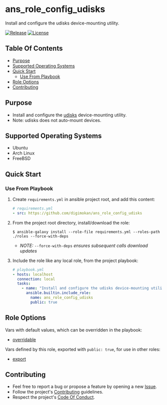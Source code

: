 # ans_role_config_udisks

Install and configure the udisks device-mounting utility.

[![Release](https://img.shields.io/github/release/digimokan/ans_role_config_udisks.svg?label=release)](https://github.com/digimokan/ans_role_config_udisks/releases/latest "Latest Release Notes")
[![License](https://img.shields.io/badge/license-MIT-blue.svg?label=license)](LICENSE.md "Project License")

## Table Of Contents

* [Purpose](#purpose)
* [Supported Operating Systems](#supported-operating-systems)
* [Quick Start](#quick-start)
    * [Use From Playbook](#use-from-playbook)
* [Role Options](#role-options)
* [Contributing](#contributing)

## Purpose

* Install and configure the [udisks](https://www.freedesktop.org/wiki/Software/udisks/)
  device-mounting utility.
* Note: udisks does not auto-mount devices.

## Supported Operating Systems

* Ubuntu
* Arch Linux
* FreeBSD

## Quick Start

### Use From Playbook

1. Create `requirements.yml` in ansible project root, and add this content:

   ```yaml
   # requirements.yml
   - src: https://github.com/digimokan/ans_role_config_udisks
   ```

2. From the project root directory, install/download the role:

   ```shell
   $ ansible-galaxy install --role-file requirements.yml --roles-path ./roles --force-with-deps
   ```

   * _NOTE:_ `--force-with-deps` _ensures subsequent calls download updates_

3. Include the role like any local role, from the project playbook:

   ```yaml
   # playbook.yml
   - hosts: localhost
     connection: local
     tasks:
       - name: "Install and configure the udisks device-mounting utility"
         ansible.builtin.include_role:
           name: ans_role_config_udisks
           public: true
   ```

## Role Options

Vars with default values, which can be overridden in the playbook:

  * [overridable](../defaults/main/overridable)

Vars defined by this role, exported with `public: true`, for use in other roles:

  * [export](../defaults/main/export/main.yml)

## Contributing

* Feel free to report a bug or propose a feature by opening a new
  [Issue](https://github.com/digimokan/ans_role_config_udisks/issues).
* Follow the project's [Contributing](CONTRIBUTING.md) guidelines.
* Respect the project's [Code Of Conduct](CODE_OF_CONDUCT.md).

